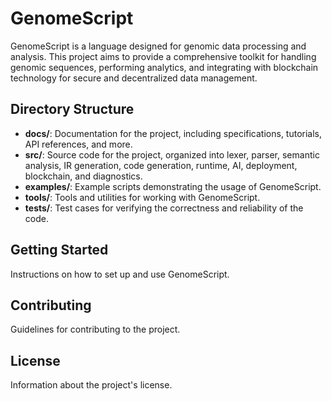 # GenomeScript

GenomeScript is a language designed for genomic data processing and analysis. This project aims to provide a comprehensive toolkit for handling genomic sequences, performing analytics, and integrating with blockchain technology for secure and decentralized data management.

## Directory Structure

- **docs/**: Documentation for the project, including specifications, tutorials, API references, and more.
- **src/**: Source code for the project, organized into lexer, parser, semantic analysis, IR generation, code generation, runtime, AI, deployment, blockchain, and diagnostics.
- **examples/**: Example scripts demonstrating the usage of GenomeScript.
- **tools/**: Tools and utilities for working with GenomeScript.
- **tests/**: Test cases for verifying the correctness and reliability of the code.

## Getting Started

Instructions on how to set up and use GenomeScript.

## Contributing

Guidelines for contributing to the project.

## License

Information about the project's license.

